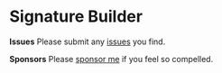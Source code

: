 # Signature Builder

**Issues**
Please submit any [issues](https://github.com/evansmith1377/signature-builder-public/issues/new/choose) you find.

**Sponsors**
Please [sponsor me](https://github.com/sponsors/evansmith1377) if you feel so compelled.
